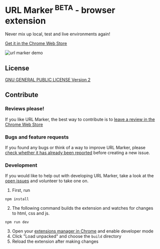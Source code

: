 # URL Marker<sup> BETA</sup> - browser extension

Never mix up local, test and live environments again!

<ins>[Get it in the Chrome Web Store](https://chrome.google.com/webstore/detail/url-marker/ebpaibilachiamhpjjdjaaingpamifaf)</ins>

![url marker demo](https://github.com/petedavisdev/url-marker/blob/main/docs/ScreenshotLocal.png?raw=true)

## License

[GNU GENERAL PUBLIC LICENSE Version 2](/LICENSE)

## Contribute

### Reviews please!

If you like URL Marker, the best way to contribute is to [leave a review in the Chrome Web Store](https://chrome.google.com/webstore/detail/url-marker/ebpaibilachiamhpjjdjaaingpamifaf)

### Bugs and feature requests

If you found any bugs or think of a way to improve URL Marker, please [check whether it has already been reported](https://github.com/petedavisdev/url-marker/issues) before creating a new issue.

### Development

If you would like to help out with developing URL Marker, take a look at the [open issues](https://github.com/petedavisdev/url-marker/issues) and volunteer to take one on.

1. First, run

```
npm install
```

2. The following command builds the extension and watches for changes to html, css and js.

```
npm run dev
```

3. Open your [extensions manager in Chrome](chrome://extensions/) and enable developer mode
4. Click "Load unpacked" and choose the `build` directory
5. Reload the extension after making changes
